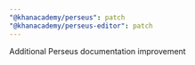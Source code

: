 ```yaml
---
"@khanacademy/perseus": patch
"@khanacademy/perseus-editor": patch
---
```


Additional Perseus documentation improvement
